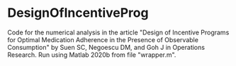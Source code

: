 # DesignOfIncentiveProg
Code for the numerical analysis in the article "Design of Incentive Programs for Optimal Medication Adherence in the Presence of Observable Consumption" by Suen SC, Negoescu DM, and Goh J in Operations Research. Run using Matlab 2020b from file "wrapper.m".
